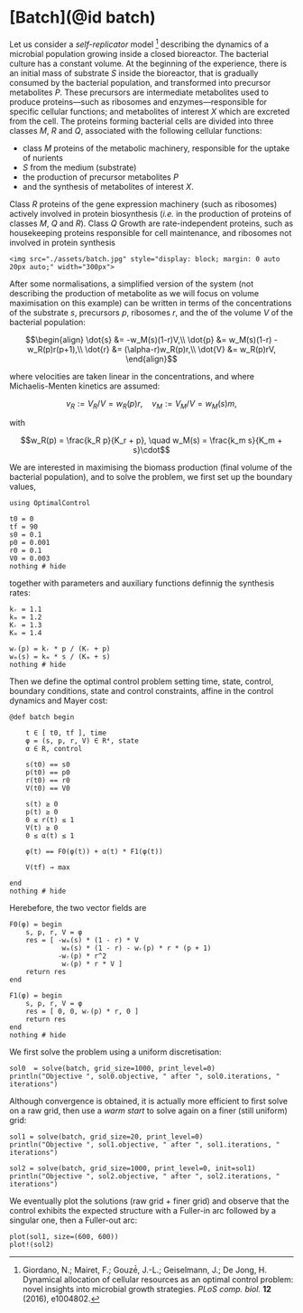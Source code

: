 # [Batch](@id batch)

Let us consider a *self-replicator* model [^1] describing the
dynamics of a microbial population growing inside a closed bioreactor. The bacterial
culture has a constant volume. At the beginning of the experience,
there is an initial mass of substrate $S$ inside the bioreactor, that is gradually consumed
by the bacterial population, and transformed into precursor metabolites $P$. These
precursors are intermediate metabolites used to produce proteins—such as ribosomes
and enzymes—responsible for specific cellular functions; and metabolites of interest
$X$ which are excreted from the cell. The proteins forming bacterial cells are divided
into three classes $M$, $R$ and $Q$, associated with the following cellular functions:
- class $M$ proteins of the metabolic machinery, responsible for the uptake of nurients
- $S$ from the medium (substrate)
- the production of precursor metabolites $P$
- and the synthesis of metabolites of interest $X$.

Class $R$ proteins of the gene expression machinery (such as ribosomes) actively involved in protein biosynthesis (*i.e.* in the production of proteins of classes $M$,
$Q$ and $R$). Class $Q$ Growth are rate-independent proteins, such as housekeeping proteins responsible for cell maintenance, and ribosomes not involved in protein synthesis

```@raw html
<img src="./assets/batch.jpg" style="display: block; margin: 0 auto 20px auto;" width="300px">
```

After some normalisations, a simplified version of the system (not describing the production of metabolite as we will focus on volume maximisation on this example) can be written in terms of the concentrations of the substrate $s$, precursors $p$, ribosomes $r$, and the of the volume $V$ of the bacterial population:

```math
\begin{align}
  \dot{s} &= -w_M(s)(1-r)V,\\
  \dot{p} &= w_M(s)(1-r) - w_R(p)r(p+1),\\
  \dot{r} &= (\alpha-r)w_R(p)r,\\
  \dot{V} &= w_R(p)rV,
\end{align}
```

where velocities are taken linear in the concentrations, and where Michaelis-Menten kinetics are assumed:

```math
v_R := V_R/V = w_R(p) r,\quad v_M := V_M/V = w_M(s) m,
```

with

```math
w_R(p) = \frac{k_R p}{K_r + p}, \quad w_M(s) = \frac{k_m s}{K_m + s}\cdot
```

We are interested in maximising the biomass production (final volume of the bacterial population), and
to solve the problem, we first set up the boundary values,

```@example main
using OptimalControl

t0 = 0      
tf = 90     
s0 = 0.1
p0 = 0.001
r0 = 0.1
V0 = 0.003
nothing # hide
```

together with parameters and auxiliary functions definnig the synthesis rates:

```@example main
kᵣ = 1.1
kₘ = 1.2
Kᵣ = 1.3
Kₘ = 1.4

wᵣ(p) = kᵣ * p / (Kᵣ + p)
wₘ(s) = kₘ * s / (Kₘ + s)
nothing # hide
```

Then we define the optimal control problem setting time, state, control, boundary conditions, state and control constraints, affine in the control dynamics and Mayer cost:

```@example main
@def batch begin

    t ∈ [ t0, tf ], time
    φ = (s, p, r, V) ∈ R⁴, state 
    α ∈ R, control

    s(t0) == s0
    p(t0) == p0
    r(t0) == r0
    V(t0) == V0
    
    s(t) ≥ 0
    p(t) ≥ 0
    0 ≤ r(t) ≤ 1
    V(t) ≥ 0
    0 ≤ α(t) ≤ 1

    φ̇(t) == F0(φ(t)) + α(t) * F1(φ(t))

    V(tf) → max

end
nothing # hide
```

Herebefore, the two vector fields are

```@example main
F0(φ) = begin
    s, p, r, V = φ
    res = [ -wₘ(s) * (1 - r) * V
             wₘ(s) * (1 - r) - wᵣ(p) * r * (p + 1)
            -wᵣ(p) * r^2
             wᵣ(p) * r * V ]
    return res
end

F1(φ) = begin
    s, p, r, V = φ
    res = [ 0, 0, wᵣ(p) * r, 0 ]
    return res
end
nothing # hide
```

We first solve the problem using a uniform discretisation:

```@example main
sol0  = solve(batch, grid_size=1000, print_level=0)
println("Objective ", sol0.objective, " after ", sol0.iterations, " iterations")
```

Although convergence is obtained, it is actually more efficient to first solve on a raw grid, then use a *warm start* to solve again on a finer (still uniform) grid:

```@example main
sol1 = solve(batch, grid_size=20, print_level=0)
println("Objective ", sol1.objective, " after ", sol1.iterations, " iterations")
```

```@example main
sol2 = solve(batch, grid_size=1000, print_level=0, init=sol1)
println("Objective ", sol2.objective, " after ", sol2.iterations, " iterations")
```

We eventually plot the solutions (raw grid + finer grid) and observe that the control exhibits the expected structure with a Fuller-in arc followed by a singular one, then a Fuller-out arc:

```@example main
plot(sol1, size=(600, 600))
plot!(sol2)
```

[^1]:  Giordano, N.; Mairet, F.; Gouzé́, J.-L.; Geiselmann, J.; De Jong, H. Dynamical allocation of cellular resources as an optimal control problem: novel insights into microbial
growth strategies. *PLoS comp. biol.* **12** (2016), e1004802. 

[^2]: Yabo, A. G.; Caillau, J.-B.; Gouzé, J.-L.; de Jong, H.; Mairet, F. Dynamical analysis and optimization of a generalized resource allocation model of microbial growth. *SIAM J. Appl. Dyn. Syst.* **21** (2022), no. 1, 137-165.

[^3]: Yabo, A. G.; Caillau, J.-B.; Gouzé, J.-L. Optimal bacterial resource allocation strategies in batch processing. *SIAM J. Appl. Dyn. Syst.*, to appear.